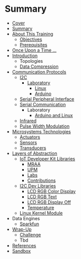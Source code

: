# Summary

* [Cover](README.md)
* [Summary](SUMMARY.md)
* [About This Training](documentation/AboutThisTraining.md)
    * [Objectives](documentation/Objectives.md)
    * [Prerequisites](documentation/Prerequisites.md)
* [Once Upon a Time ...](documentation/OnceUponATime.md)
* [Introduction](documentation/SensorsActuators.md)
    * Topologies
    * [Data Compression](documentation/DataCompression.md)
* [Communication Protocols](documentation/Protocols.md)
    * [I2C](documentation/documentation/I2C.md)
        * [Laboratory](documentation/documentation/laboratory.md)
            * [Linux](documentation/I2CLinux.md)
            * [Arduino](documentation/I2CArduino.md)
    * [Serial Peripheral Interface](documentation/SerialPeripheralInterface.md)
    * [Serial Communication](documentation/SerialCommunication.md)
        * Laboratory
            * [Arduino and Linux](documentation/SerialCommunicationArduinoAndLinux.md)
    * [Infrared](documentation/Infrared.md)
    * [Pulse Width Modulation](documentation/PulseWidthModulation.md)
* [Microsystems Technologies](documentation/MicrosystemsTechnology.md)
    * [Actuators](documentation/Actuators.md)
    * [Sensors](documentation/Sensors.md)
    * [Transducers](documentation/Transducers.md)
* [Layers of Abstraction](documentation/LayersOfAbstraction.md)
    * [IoT Developer Kit Libraries](documentation/IoTDeveloperKitLibraries.md)
        * [MRAA](documentation/Mraa.md)
        * [UPM](documentation/Upm.md)
        * [Labs](documentation/LibrariesLabs.md)
        * [Contributions](documentation/LibrariesContributions.md)
    * [I2C Dev Libraries](documentation/I2CDevLibraries.md)
        * [LCD RGB Color Display](documentation/DisplayColor.md)
        * [LCD RGB Text](documentation/Text.md)
        * [LCD RGB Display Off](documentation/LcdOff.md)
        * [Temperature](documentation/Temperature.md)
    * [Linux Kernel Module](documentation/LinuxKernelModule.md)
* Data Engines
    * [Sparkfun](documentation/SparkfunData.md)
* [Wrap-Up](documentation/WrapUp.md)
    * [Challenge](documentation/Challenge.md)
    * Tbd
* [References](documentation/References.md)
* [Sandbox](documentation/Sandbox.md)

